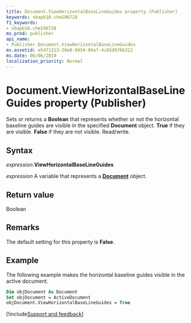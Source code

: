 ```yaml
---
title: Document.ViewHorizontalBaseLineGuides property (Publisher)
keywords: vbapb10.chm196728
f1_keywords:
- vbapb10.chm196728
ms.prod: publisher
api_name:
- Publisher.Document.ViewHorizontalBaseLineGuides
ms.assetid: e5471313-38e0-9454-04af-4c85d976b312
ms.date: 06/06/2019
localization_priority: Normal
---
```



# Document.ViewHorizontalBaseLineGuides property (Publisher)

Sets or returns a **Boolean** that represents whether or not the horizontal baseline guides are visible in the specified **Document** object. **True** if they are visible. **False** if they are not visible. Read/write.


## Syntax

_expression_.**ViewHorizontalBaseLineGuides**

_expression_ A variable that represents a **[Document](Publisher.Document.md)** object.


## Return value

Boolean


## Remarks

The default setting for this property is **False**.


## Example

The following example makes the horizontal baseline guides visible in the active document.

```vb
Dim objDocument As Document 
Set objDocument = ActiveDocument 
objDocument.ViewHorizontalBaseLineGuides = True 

```

[!include[Support and feedback](~/includes/feedback-boilerplate.md)]
